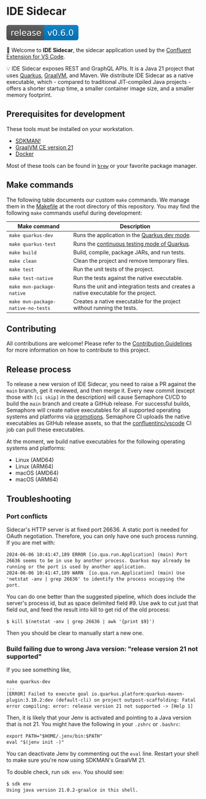 # IDE Sidecar 

![Release](release.svg) 

👋 Welcome to **IDE Sidecar**, the sidecar application used by
the [Confluent Extension for VS Code](https://github.com/confluentinc/vscode).

💡 IDE Sidecar exposes REST and GraphQL APIs.
It is a Java 21 project that uses [Quarkus](https://quarkus.io), [GraalVM](https://www.graalvm.org/), and
Maven. We distribute IDE Sidecar as a native executable, which - compared to traditional
JIT-compiled Java projects - offers a shorter startup time, a smaller container image size,
and a smaller memory footprint.

## Prerequisites for development

These tools must be installed on your workstation.

* [SDKMAN!](https://sdkman.io/)
* [GraalVM CE version 21](https://www.graalvm.org/)
* [Docker](https://www.docker.com/get-started)

Most of these tools can be found in [`brew`](https://brew.sh/) or your favorite package manager.

## Make commands

The following table documents our custom `make` commands. We manage them in the
[Makefile](./Makefile) at the root directory of this repository.
You may find the following `make` commands useful during development:

| Make command       | Description                                   |
|--------------------|-----------------------------------------------|
| `make quarkus-dev`  | Runs the application in the [Quarkus dev mode](https://quarkus.io/guides/getting-started#development-mode).                                                                                                                                                         |
| `make quarkus-test` | Runs the [continuous testing mode of Quarkus](https://quarkus.io/guides/continuous-testing#continuous-testing-without-dev-mode).                                                                                                                                    |
| `make build`       | Build, compile, package JARs, and run tests.  |
| `make clean`       | Clean the project and remove temporary files. |
| `make test`        | Run the unit tests of the project.            |
| `make test-native` | Run the tests against the native executable.  |
| `make mvn-package-native`                | Runs the unit and integration tests and creates a native executable for the project.                                                                                                                                |
| `make mvn-package-native-no-tests`       | Creates a native executable for the project without running the tests.                                                                                                                                              |

## Contributing

All contributions are welcome! Please refer to the [Contribution Guidelines](CONTRIBUTING.md) for more information
on how to contribute to this project.

## Release process

To release a new version of IDE Sidecar, you need to raise a PR against the `main` branch,
get it reviewed, and then merge it. Every new commit (except those with `[ci skip]` in the
description) will cause Semaphore CI/CD to build the `main` branch and create a GitHub release. For successful builds,
Semaphore will create native executables for all supported operating systems and platforms via
[promotions](https://github.com/confluentinc/ide-sidecar/blob/main/.semaphore/semaphore.yml#L78).
Semaphore CI uploads the native executables as GitHub release assets, so that the 
[confluentinc/vscode](https://github.com/confluentinc/vscode) CI job can pull these executables.

At the moment, we build native executables for the following operating systems and platforms:

* Linux (AMD64)
* Linux (ARM64)
* macOS (AMD64)
* macOS (ARM64)

## Troubleshooting

### Port conflicts

Sidecar's HTTP server is at fixed port 26636. A static
port is needed for OAuth negotiation. Therefore, you can only have one such process
running. If you are met with:
```
2024-06-06 10:41:47,189 ERROR [io.qua.run.Application] (main) Port 26636 seems to be in use by another process. Quarkus may already be running or the port is used by another application.
2024-06-06 10:41:47,189 WARN  [io.qua.run.Application] (main) Use 'netstat -anv | grep 26636' to identify the process occupying the port.
```
You can do one better than the suggested pipeline, which does include the server's process
id, but as space delimited field #9. Use awk to cut just that field out, and feed the result
into kill to get rid of the old process:
```shell script
$ kill $(netstat -anv | grep 26636 | awk '{print $9}')
```

Then you should be clear to manually start a new one.

### Build failing due to wrong Java version: "release version 21 not supported"

If you see something like,
```
make quarkus-dev
...
[ERROR] Failed to execute goal io.quarkus.platform:quarkus-maven-plugin:3.10.2:dev (default-cli) on project outpost-scaffolding: Fatal error compiling: error: release version 21 not supported -> [Help 1]
```

Then, it is likely that your Jenv is activated and pointing to a Java version that is not 21. You might have the following
in your `.zshrc` or `.bashrc`:
```shell script
export PATH="$HOME/.jenv/bin:$PATH"
eval "$(jenv init -)"
```

You can deactivate Jenv by commenting out the `eval` line. Restart your shell to make sure you're now using SDKMAN's
GraalVM 21.

To double check, run `sdk env`. You should see:
```shell script
$ sdk env
Using java version 21.0.2-graalce in this shell.
```
